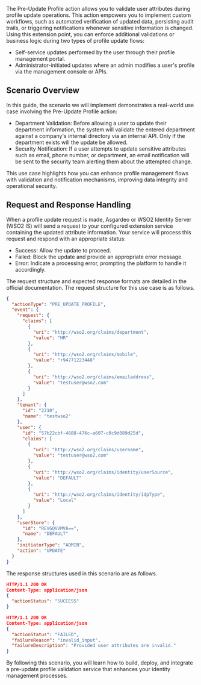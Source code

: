 The Pre-Update Profile action allows you to validate user attributes during profile update operations. This action
empowers you to implement custom workflows, such as automated verification of updated data, persisting audit trails, or
triggering notifications whenever sensitive information is changed.
Using this extension point, you can enforce additional validations or business logic during two types of profile update
flows:

* Self-service updates performed by the user through their profile management portal.
* Administrator-initiated updates where an admin modifies a user's profile via the management console or APIs.

## Scenario Overview

In this guide, the scenario we will implement demonstrates a real-world use case involving the Pre-Update Profile
action:

* Department Validation: Before allowing a user to update their department information, the system will validate the
  entered department against a company's internal directory via an internal API. Only if the department exists will the
  update be allowed.
* Security Notification: If a user attempts to update sensitive attributes such as email, phone number, or department,
  an email notification will be sent to the security team alerting them about the attempted change.

This use case highlights how you can enhance profile management flows with validation and notification mechanisms,
improving data integrity and operational security.

## Request and Response Handling

When a profile update request is made, Asgardeo or WSO2 Identity Server (WSO2 IS) will send a request to your configured
extension service containing the updated attribute information.
Your service will process this request and respond with an appropriate status:

* Success: Allow the update to proceed.
* Failed: Block the update and provide an appropriate error message.
* Error: Indicate a processing error, prompting the platform to handle it accordingly.

The request structure and expected response formats are detailed in the official documentation. The request structure
for this use case is as follows.

```json
{
  "actionType": "PRE_UPDATE_PROFILE",
  "event": {
    "request": {
      "claims": [
        {
          "uri": "http://wso2.org/claims/department",
          "value": "HR"
        },
        {
          "uri": "http://wso2.org/claims/mobile",
          "value": "+94771223448"
        },
        {
          "uri": "http://wso2.org/claims/emailaddress",
          "value": "testuser@wso2.com"
        }
      ]
    },
    "tenant": {
      "id": "2210",
      "name": "testwso2"
    },
    "user": {
      "id": "57b22cbf-4688-476c-a607-c0c9d089d25d",
      "claims": [
        {
          "uri": "http://wso2.org/claims/username",
          "value": "testuser@wso2.com"
        },
        {
          "uri": "http://wso2.org/claims/identity/userSource",
          "value": "DEFAULT"
        },
        {
          "uri": "http://wso2.org/claims/identity/idpType",
          "value": "Local"
        }
      ]
    },
    "userStore": {
      "id": "REVGQVVMVA==",
      "name": "DEFAULT"
    },
    "initiatorType": "ADMIN",
    "action": "UPDATE"
  }
}
```

The response structures used in this scenario are as follows.

```json
HTTP/1.1 200 OK
Content-Type: application/json
{
  "actionStatus": "SUCCESS"
}

HTTP/1.1 200 OK
Content-Type: application/json
{
  "actionStatus": "FAILED",
  "failureReason": "invalid_input",
  "failureDescription": "Provided user attributes are invalid."
}
```

By following this scenario, you will learn how to build, deploy, and integrate a pre-update profile validation service
that enhances your identity management processes.
